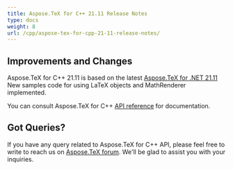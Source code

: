 ```yaml
---
title: Aspose.TeX for C++ 21.11 Release Notes
type: docs
weight: 8
url: /cpp/aspose-tex-for-cpp-21-11-release-notes/
---
```


## Improvements and Changes

Aspose.TeX for  C++ 21.11 is based on the latest [Aspose.TeX for .NET 21.11](/tex/net/aspose-tex-for-net-21-11-release-notes/)
New samples code for using LaTeX objects and MathRenderer implemented.

You can consult Aspose.TeX for C++ [API reference](https://reference.aspose.com/tex/cpp/) for documentation.
 
## Got Queries?
If you have any query related to Aspose.TeX for C++ API, please feel free to write to reach us on [Aspose.TeX forum](https://forum.aspose.com/c/tex/). We'll be glad to assist you with your inquiries.
